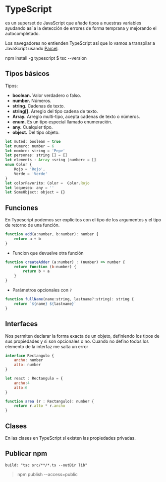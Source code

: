 # TypeScript
 es un superset de JavaScript que añade tipos a nuestras variables ayudando así a la detección de errores de forma temprana y mejorando el autocompletado.

Los navegadores no entienden TypeScript así que lo vamos a transpilar a JavaScript usando [Parcel](https://parceljs.org/).

 npm install -g typescript
$ tsc --version

## Tipos básicos
Tipos:

* **boolean.** Valor verdadero o falso.
* **number.** Números.
* **string.** Cadenas de texto.
* **string[].** Arreglo del tipo cadena de texto.
* **Array.** Arreglo multi-tipo, acepta cadenas de texto o números.
* **enum.** Es un tipo especial llamado enumeración.
* **any.** Cualquier tipo.
* **object.** Del tipo objeto.

```js
let muted: boolean = true
let numero: number = 6
let nombre: string = 'Pepe'
let personas: string [] = []
let elements : Array <sring |number> = []
enum Color {
    Rojo = 'Rojo',
    Verde = 'Verde'
}
let colorFavorito: Color =  Color.Rojo
let loquesea: any = ''
let SomeObject: object = {}
```

## Funciones
En Typescript podemos ser explícitos con el tipo de los argumentos y el tipo de retorno de una función.

``` js
function add(a:number, b:number): number {
    return a + b
}
``` 

* Funcion que devuelve otra función
``` js
function createAdder (a:number) : (number) => number {
    return function (b:number) {
        return b + a
    }
}
```

* Parámetros opcionales con `?`
``` js
function fullName(name:string, lastname?:string): string {
    return `${name} ${lastname}`
}
```

## Interfaces
Nos permiten declarar la forma exacta de un objeto, definiendo los tipos de sus propiedades y si son opcionales o no. Cuando no defino todos los elemento de la interfaz me salta un error

``` js
interface Rectangulo {
    ancho: number
    alto: number
}

let react : Rectangulo = {
    ancho:4
    alto:6
}

function area (r : Rectangulo): number {
    return r.alto * r.ancho
}
``` 

## Clases
En las clases en TypeScript sí existen las propiedades privadas.

## Publicar npm 
`build: "tsc src/**/*.ts --outDir lib"`
> npm publish --access=public